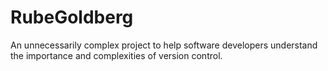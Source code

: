 # RubeGoldberg
An unnecessarily complex project to help software developers understand the importance and complexities of version control.
